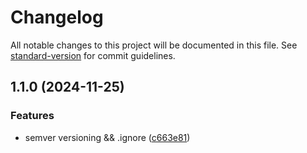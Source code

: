 # Changelog

All notable changes to this project will be documented in this file. See [standard-version](https://github.com/conventional-changelog/standard-version) for commit guidelines.

## 1.1.0 (2024-11-25)


### Features

* semver versioning && .ignore ([c663e81](https://github.com/HayoDev/create-litium-accelerator/commit/c663e8158bf4dfc6b23465075d4a362d8b825e44))
